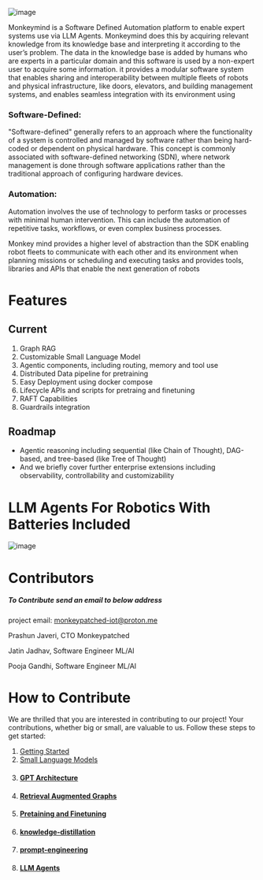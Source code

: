 
![image](https://github.com/monkeypatched-iot/sugriv-text/assets/128947637/57ec7c88-e575-44b5-b0e3-2fcf8be61304)


Monkeymind is a Software Defined Automation platform to enable expert systems use via LLM Agents. Monkeymind does this by acquiring relevant knowledge from its knowledge base and interpreting it according to the user’s problem. The data in the knowledge base is added by humans who are experts in a particular domain and this software is used by a non-expert user to acquire some information. it provides a modular software system that enables sharing and interoperability between multiple fleets of robots and physical infrastructure, like doors, elevators, and building management systems, and enables seamless integration with its environment using 

### Software-Defined:

"Software-defined" generally refers to an approach where the functionality of a system is controlled and managed by software rather than being hard-coded or dependent on physical hardware. This concept is commonly associated with software-defined networking (SDN), where network management is done through software applications rather than the traditional approach of configuring hardware devices.

### Automation:

Automation involves the use of technology to perform tasks or processes with minimal human intervention. This can include the automation of repetitive tasks, workflows, or even complex business processes.

Monkey mind provides a higher level of abstraction than the SDK enabling robot fleets to communicate with each other and its environment when planning missions or scheduling and executing tasks and provides tools, libraries and APIs that enable the next generation of robots

# Features

## Current

1. Graph RAG
2. Customizable Small Language Model
3. Agentic components, including routing, memory and tool use
4. Distributed Data pipeline for pretraining
5. Easy Deployment using docker compose 
6. Lifecycle APIs and scripts for pretraing and finetuning 
7. RAFT Capabilities
8. Guardrails integration

## Roadmap
 * Agentic reasoning including sequential (like Chain of Thought), DAG-based, and tree-based (like Tree of Thought)
 * And we briefly cover further enterprise extensions including observability, controllability and customizability
   
# LLM Agents For Robotics With Batteries Included

![image](https://github.com/monkeypatched-iot/sugriv-text/assets/128947637/9769dcb0-72e4-4a80-9ecc-21a2b26e2486)

# Contributors

##### To Contribute send an email to below address

project email: monkeypatched-iot@proton.me

Prashun Javeri, CTO Monkeypatched

Jatin Jadhav,  Software Engineer ML/AI 

Pooja Gandhi, Software Engineer ML/AI


# How to Contribute

We are thrilled that you are interested in contributing to our project! Your contributions, whether big or small, are valuable to us. Follow these steps to get started:

1. [Getting Started](https://dark-scorpio-023.notion.site/Getting-Started-45778b119c6d48eb83a65429c6a2c1ee)
2. [Small Language Models](https://dark-scorpio-023.notion.site/Small-Language-Models-60722bf1f0ee43508431818ca92db7dd)
3.  #### [GPT Architecture](https://dark-scorpio-023.notion.site/GPT-Architecture-b5240bf4df1e4097aada6fba3e335649)
4.  #### [Retrieval Augmented Graphs](https://dark-scorpio-023.notion.site/Retrieval-Augmented-Generation-046c482147014652b77a5979493cee78)
5.  #### [Pretaining and Finetuning](https://dark-scorpio-023.notion.site/Pretraining-and-Finetuning-fad69b1deaad49e688e6473c402c9502)
6.  #### [knowledge-distillation](https://dark-scorpio-023.notion.site/Knowledge-Distillation-for-LLMs-0044a1c60d1a4f1e9c415ba7898b4bc2)
7.  #### [prompt-engineering](https://dark-scorpio-023.notion.site/Prompt-engineering-d000c9fbc7684f23a7049600ddc28fb6)
8.  #### [LLM Agents](https://dark-scorpio-023.notion.site/Agents-and-Function-calling-fb740ae8b847467c81bff150d7d4fd5d)
  
